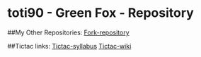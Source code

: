 # toti90 - Green Fox - Repository

##My Other Repositories:
[Fork-repository](https://github.com/toti90/git-lesson-repository)

##Tictac links:
[Tictac-syllabus](https://github.com/green-fox-academy/tictac-syllabus)
[Tictac-wiki](https://github.com/green-fox-academy/tictac-syllabus/wiki)
